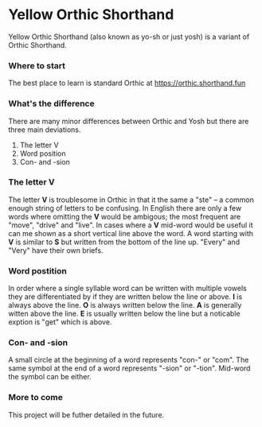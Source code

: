 # Yellow Orthic Shorthand 

Yellow Orthic Shorthand (also known as yo-sh or just yosh) is a variant of Orthic Shorthand. 

### Where to start

The best place to learn is standard Orthic at https://orthic.shorthand.fun

### What's the difference

There are many minor differences between Orthic and Yosh but there are three main deviations.

1. The letter V
2. Word position
3. Con- and -sion

### The letter V

The letter **V** is troublesome in Orthic in that it the same a "ste" – a common enough string of letters to be confusing. In English there are only a few words where omitting the **V** would be ambigous; the most frequent are "move", "drive" and "live". In cases where a **V** mid-word would be useful it can me shown as a short vertical line above the word. A word starting with **V** is similar to **S** but written from the bottom of the line up. "Every" and "Very" have their own briefs.

### Word postition

In order where a single syllable word can be written with multiple vowels they are differentiated by if they are written below the line or above. **I** is always above the line. **O** is always written below the line. **A** is generally witten above the line. **E** is usually written below the line but a noticable exption is "get" which is above.

### Con- and -sion

A small circle at the beginning of a word represents "con-" or "com". The same symbol at the end of a word represents "-sion" or "-tion". Mid-word the symbol can be either.

### More to come

This project will be futher detailed in the future. 
